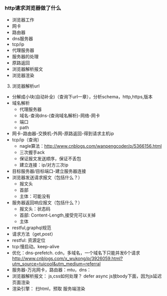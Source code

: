 ### http请求浏览器做了什么
- 浏览器工作
- 网卡
- 路由器
- dns服务器
- tcp/ip
- 代理服务器
- 服务器的处理
- 原路返回
- 浏览器解析报文
- 浏览器渲染

3. 浏览器解析url

- 分解成小块(自动补全)（查询下url一章），分析schema，http,https,版本
- 域名解析
  - 代理服务器
  - 域名-查询dns-(查询域名解析)-网络-网卡
  - 端口
  - path
- 网卡-路由器-交换机-外网-原路返回-得到请求主机ip
- tcp/ip（查询）
  - nagle算法：http://www.cnblogs.com/wanpengcoder/p/5366156.html
  - 三次握手ack
  - 保证报文发送顺序，保证不丢包
  - 建立连接：ip/对方三次ip
- 目标服务器/目标端口-建立服务器连接
- 浏览器发送请求报文（包括什么？）
  - 报文头
  - 首部
  - 主体：可能没有
- 服务器返回响应报文（包括什么？）
  - 报文头：状态码
  - 首部: Content-Length,接受完可以关掉
  - 主体
- restful,graphql规范
- 请求方法（get,post）
- restful: 资源定位
- tcp:慢启动。keep-alive
- 优化：dns-prefetch. cdn，多域名，一个域名下只能并发6个请求 http://www.cnblogs.com/x_wukong/p/3926059.html?utm_source=tuicool&utm_medium=referral
- 服务器-万兆网卡，路由器：mtu，dns：
- 浏览器解析报文：
  js,css如何处理？ defer async
  js放body下面，因为js延迟页面渲染
- 渲染引擎：
  扫html，预取
  服务端渲染